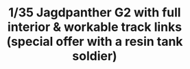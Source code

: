 ---
layout: product
title: "1/35 Jagdpanther G2 with full interior & workable track links  (special offer with a resin tank soldier)"
price: "9400" 
desc: "Maketa"
img_path: "/assets/img/RFM5022.jpg"
brand: "N/A"
available: false
special_offer: false
new: false
soon: false
cat: "010000"
subcat: "010800"
subsubcat: "0N/A"
sifra: "RFM5022"
popular: true
---
